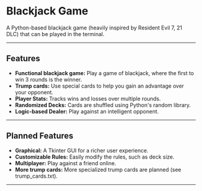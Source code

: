 # Blackjack Game

A Python-based blackjack game (heavily inspired by Resident Evil 7, 21 DLC) that can be played in the terminal.

---
## Features
- **Functional blackjack game:** Play a game of blackjack, where the first to win 3 rounds is the winner.
- **Trump cards:** Use special cards to help you gain an advantage over your opponent.
- **Player Stats:** Tracks wins and losses over multiple rounds.
- **Randomized Decks:** Cards are shuffled using Python's random library.
- **Logic-based Dealer:** Play against an intelligent opponent.
---
## Planned Features
- **Graphical:** A Tkinter GUI for a richer user experience.
- **Customizable Rules:** Easily modify the rules, such as deck size.
- **Multiplayer:** Play against a friend online.
- **More trump cards:** More specialized trump cards are planned (see trump_cards.txt).
---
